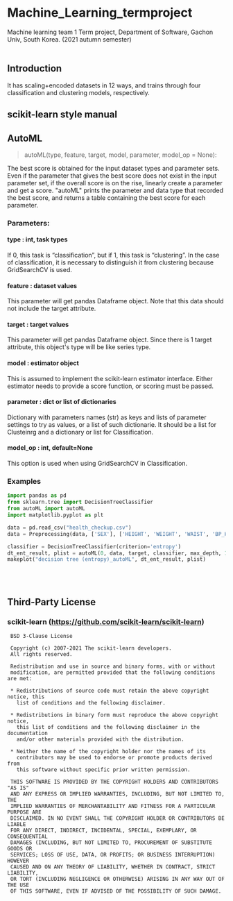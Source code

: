 # Machine_Learning_termproject
Machine learning team 1 Term project, Department of Software, Gachon Univ, South Korea. (2021 autumn semester)
<br> <br>

## Introduction
It has scaling+encoded datasets in 12 ways, and trains through four classification and clustering models, respectively.

## scikit-learn style manual

## AutoML
> autoML(type, feature, target, model, parameter, model_op = None):

The best score is obtained for the input dataset types and parameter sets.
Even if the parameter that gives the best score does not exist in the input parameter set, if the overall score is on the rise, linearly create a parameter and get a score.
"autoML" prints the parameter and data type that recorded the best score, and returns a table containing the best score for each parameter.


### Parameters:
#### type : int, task types
If 0, this task is “classification”, but if 1, this task is “clustering”. In the case of classification, it is necessary to distinguish it from clustering because GridSearchCV is used.

#### feature : dataset values
This parameter will get pandas Dataframe object. Note that this data should not include the target attribute.

#### target : target values
This parameter will get pandas Dataframe object. Since there is 1 target attribute, this object's type will be like series type.

#### model : estimator object
This is assumed to implement the scikit-learn estimator interface. Either estimator needs to provide a score function, or scoring must be passed.

#### parameter : dict or list of dictionaries
Dictionary with parameters names (str) as keys and lists of parameter settings to try as values, or a list of such dictionarie. It should be a list for Clusteinrg and a dictionary or list for Classification.

#### model_op : int, default=None
This option is used when using GridSearchCV in Classification. 


### Examples
```python
import pandas as pd
from sklearn.tree import DecisionTreeClassifier
from autoML import autoML 
import matplotlib.pyplot as plt

data = pd.read_csv("health_checkup.csv")
data = Preprocessing(data, ['SEX'], ['HEIGHT', 'WEIGHT', 'WAIST', 'BP_HIGH', 'BP_LWST', 'BLDS'])

classifier = DecisionTreeClassifier(criterion='entropy')
dt_ent_result, plist = autoML(0, data, target, classifier, max_depth, 1)
makeplot("decision tree (entropy)_autoML", dt_ent_result, plist) 

```



<br> <br>

## Third-Party License
 ### scikit-learn (https://github.com/scikit-learn/scikit-learn)
 ```
  BSD 3-Clause License

  Copyright (c) 2007-2021 The scikit-learn developers.
  All rights reserved.

  Redistribution and use in source and binary forms, with or without
  modification, are permitted provided that the following conditions are met:

  * Redistributions of source code must retain the above copyright notice, this
    list of conditions and the following disclaimer.

  * Redistributions in binary form must reproduce the above copyright notice,
    this list of conditions and the following disclaimer in the documentation
    and/or other materials provided with the distribution.

  * Neither the name of the copyright holder nor the names of its
    contributors may be used to endorse or promote products derived from
    this software without specific prior written permission.

  THIS SOFTWARE IS PROVIDED BY THE COPYRIGHT HOLDERS AND CONTRIBUTORS "AS IS"
  AND ANY EXPRESS OR IMPLIED WARRANTIES, INCLUDING, BUT NOT LIMITED TO, THE
  IMPLIED WARRANTIES OF MERCHANTABILITY AND FITNESS FOR A PARTICULAR PURPOSE ARE
  DISCLAIMED. IN NO EVENT SHALL THE COPYRIGHT HOLDER OR CONTRIBUTORS BE LIABLE
  FOR ANY DIRECT, INDIRECT, INCIDENTAL, SPECIAL, EXEMPLARY, OR CONSEQUENTIAL
  DAMAGES (INCLUDING, BUT NOT LIMITED TO, PROCUREMENT OF SUBSTITUTE GOODS OR
  SERVICES; LOSS OF USE, DATA, OR PROFITS; OR BUSINESS INTERRUPTION) HOWEVER
  CAUSED AND ON ANY THEORY OF LIABILITY, WHETHER IN CONTRACT, STRICT LIABILITY,
  OR TORT (INCLUDING NEGLIGENCE OR OTHERWISE) ARISING IN ANY WAY OUT OF THE USE
  OF THIS SOFTWARE, EVEN IF ADVISED OF THE POSSIBILITY OF SUCH DAMAGE.
 ```
